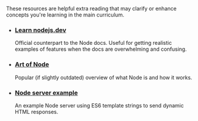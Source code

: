 These resources are helpful extra reading that may clarify or enhance concepts you're learning in the main curriculum.

- ### [Learn nodejs.dev](https://nodejs.dev/learn)
  Official counterpart to the Node docs. Useful for getting realistic examples of features when the docs are overwhelming and confusing.
- ### [Art of Node](https://github.com/maxogden/art-of-node)
  Popular (if slightly outdated) overview of what Node is and how it works.
- ### [Node server example](https://glitch.com/~vanilla-node-templating)
  An example Node server using ES6 template strings to send dynamic HTML responses.
